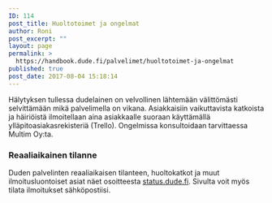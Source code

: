 ```yaml
---
ID: 114
post_title: Huoltotoimet ja ongelmat
author: Roni
post_excerpt: ""
layout: page
permalink: >
  https://handbook.dude.fi/palvelimet/huoltotoimet-ja-ongelmat
published: true
post_date: 2017-08-04 15:18:14
---
```

Hälytyksen tullessa dudelainen on velvollinen lähtemään välittömästi selvittämään mikä palvelimella on vikana. Asiakkaisiin vaikuttavista katkoista ja häiriöistä ilmoitellaan aina asiakkaalle suoraan käyttämällä ylläpitoasiakasrekisteriä (Trello). Ongelmissa konsultoidaan tarvittaessa Multim Oy:ta.
<h3>Reaaliaikainen tilanne</h3>
Duden palvelinten reaaliaikaisen tilanteen, huoltokatkot ja muut ilmoitusluontoiset asiat näet osoitteesta <a href="https://status.dude.fi">status.dude.fi</a>. Sivulta voit myös tilata ilmoitukset sähköpostiisi.
